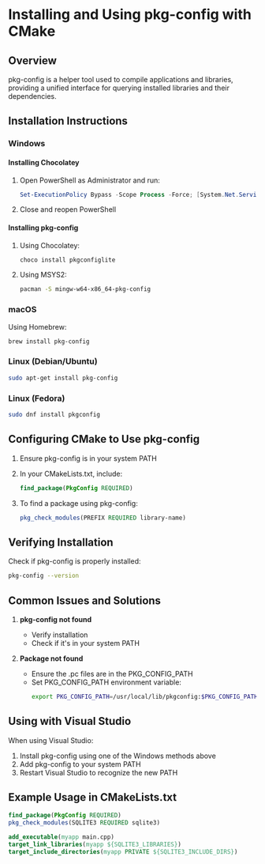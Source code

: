 # Installing and Using pkg-config with CMake

## Overview
pkg-config is a helper tool used to compile applications and libraries, providing a unified interface for querying installed libraries and their dependencies.

## Installation Instructions

### Windows

#### Installing Chocolatey
1. Open PowerShell as Administrator and run:
   ```powershell
   Set-ExecutionPolicy Bypass -Scope Process -Force; [System.Net.ServicePointManager]::SecurityProtocol = [System.Net.ServicePointManager]::SecurityProtocol -bor 3072; iex ((New-Object System.Net.WebClient).DownloadString('https://community.chocolatey.org/install.ps1'))
   ```
2. Close and reopen PowerShell

#### Installing pkg-config
1. Using Chocolatey:
   ```bash
   choco install pkgconfiglite
   ```
   
2. Using MSYS2:
   ```bash
   pacman -S mingw-w64-x86_64-pkg-config
   ```

### macOS
Using Homebrew:
```bash
brew install pkg-config
```

### Linux (Debian/Ubuntu)
```bash
sudo apt-get install pkg-config
```

### Linux (Fedora)
```bash
sudo dnf install pkgconfig
```

## Configuring CMake to Use pkg-config

1. Ensure pkg-config is in your system PATH
2. In your CMakeLists.txt, include:
   ```cmake
   find_package(PkgConfig REQUIRED)
   ```

3. To find a package using pkg-config:
   ```cmake
   pkg_check_modules(PREFIX REQUIRED library-name)
   ```

## Verifying Installation

Check if pkg-config is properly installed:
```bash
pkg-config --version
```

## Common Issues and Solutions

1. **pkg-config not found**
   - Verify installation
   - Check if it's in your system PATH

2. **Package not found**
   - Ensure the .pc files are in the PKG_CONFIG_PATH
   - Set PKG_CONFIG_PATH environment variable:
     ```bash
     export PKG_CONFIG_PATH=/usr/local/lib/pkgconfig:$PKG_CONFIG_PATH
     ```

## Using with Visual Studio

When using Visual Studio:
1. Install pkg-config using one of the Windows methods above
2. Add pkg-config to your system PATH
3. Restart Visual Studio to recognize the new PATH

## Example Usage in CMakeLists.txt

```cmake
find_package(PkgConfig REQUIRED)
pkg_check_modules(SQLITE3 REQUIRED sqlite3)

add_executable(myapp main.cpp)
target_link_libraries(myapp ${SQLITE3_LIBRARIES})
target_include_directories(myapp PRIVATE ${SQLITE3_INCLUDE_DIRS})
```
